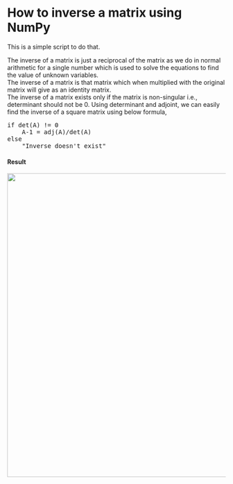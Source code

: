 # How to inverse a matrix using NumPy

This is a simple script to do that.<br />

The inverse of a matrix is just a reciprocal of the matrix as we do in normal arithmetic for a single number which is used to solve the equations to find the value of unknown variables. <br /> The inverse of a matrix is that matrix which when multiplied with the original matrix will give as an identity matrix. <br />The inverse of a matrix exists only if the matrix is non-singular i.e., determinant should not be 0. Using determinant and adjoint, we can easily find the inverse of a square matrix using below formula,
<pre>
if det(A) != 0
    A-1 = adj(A)/det(A)
else
    "Inverse doesn't exist"  
</pre>

#### Result
<img src="https://github.com/amirhnajafiz/LinearAlgebraCourse/blob/master/Projects/Invert%20Matrix/result.png" width=700 />
